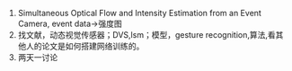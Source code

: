 1. Simultaneous Optical Flow and Intensity Estimation from an Event Camera, event data->强度图
2. 找文献，动态视觉传感器；DVS,lsm；模型，gesture recognition,算法,看其他人的论文是如何搭建网络训练的。
3. 两天一讨论

